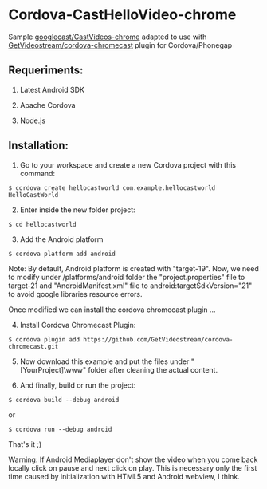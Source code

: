 # Cordova-CastHelloVideo-chrome
Sample [googlecast/CastVideos-chrome](https://github.com/googlecast/CastVideos-chrome) adapted to use with [GetVideostream/cordova-chromecast](https://github.com/GetVideostream/cordova-chromecast) plugin for Cordova/Phonegap

## Requeriments:

1) Latest Android SDK

2) Apache Cordova

3) Node.js

## Installation:

1) Go to your workspace and create a new Cordova project with this command:

`$ cordova create hellocastworld com.example.hellocastworld HelloCastWorld`

2) Enter inside the new folder project:

`$ cd hellocastworld`

3) Add the Android platform

`$ cordova platform add android`

Note: By default, Android platform is created with "target-19". Now, we need to modify under /platforms/android folder the "project.properties" file to target-21 and "AndroidManifest.xml" file to android:targetSdkVersion="21" to avoid google libraries resource errors.

Once modified we can install the cordova chromecast plugin ...

4) Install Cordova Chromecast Plugin:

`$ cordova plugin add https://github.com/GetVideostream/cordova-chromecast.git`

5) Now download this example and put the files under "[YourProject]\www" folder after cleaning the actual content.

6) And finally, build or run the project:

`$ cordova build --debug android`

or

`$ cordova run --debug android`

That's it ;)

Warning: If Android Mediaplayer don't show the video when you come back locally click on pause and next click on play. This is necessary only the first time caused by initialization with HTML5 and Android webview, I think.
